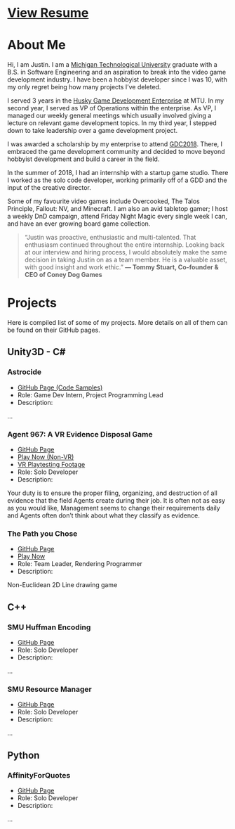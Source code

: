 # [View Resume](https://docs.google.com/document/d/1xmItxu94-5XauQrjJQpY1PTJU1NHHDiE4jw39LWodYo/edit?usp=sharing) 


# About Me

Hi, I am Justin. I am a [Michigan Technological University](https://www.mtu.edu/cs/) graduate with a B.S. in Software Engineering and an aspiration to break into the video game development industry. I have been a hobbyist developer since I was 10, with my only regret being how many projects I’ve deleted.

I served 3 years in the [Husky Game Development Enterprise](https://www.huskygames.com/) at MTU. In my second year, I served as VP of Operations within the enterprise. As VP, I managed our weekly general meetings which usually involved giving a lecture on relevant game development topics. In my third year, I stepped down to take leadership over a game development project.

I was awarded a scholarship by my enterprise to attend [GDC2018](https://www.gdconf.com/). There, I embraced the game development community and decided to move beyond hobbyist development and build a career in the field.

In the summer of 2018, I had an internship with a startup game studio. There I worked as the solo code developer, working primarily off of a GDD and the input of the creative director.

Some of my favourite video games include Overcooked, The Talos Principle, Fallout: NV, and Minecraft. I am also an avid tabletop gamer; I host a weekly DnD campaign, attend Friday Night Magic every single week I can, and have an ever growing board game collection.
> “Justin was proactive, enthusiastic and multi-talented. That enthusiasm continued throughout the entire internship. Looking back at our interview and hiring process, I would absolutely make the same decision in taking Justin on as a team member. He is  a valuable asset, with good insight and work ethic.”
   __— Tommy Stuart, Co-founder & CEO of Coney Dog Games__

# Projects

Here is compiled list of some of my projects. More details on all of them can be found on their GitHub pages.

## Unity3D - C#

### Astrocide
- [GitHub Page (Code Samples)](https://github.com/jwcain/Astrocide_CodeSamples)
- Role: Game Dev Intern, Project Programming Lead
- Description:

...

### Agent 967: A VR Evidence Disposal Game
- [GitHub Page](https://github.com/jwcain/Agent967_Project)
- [Play Now (Non-VR)](https://jwcain.github.io/Agent967/)
- [VR Playtesting Footage](https://www.youtube.com/watch?v=k6NbXZxOXsc)
- Role: Solo Developer
- Description:

Your duty is to ensure the proper filing, organizing, and destruction of all evidence that the field Agents create during their job. It is often not as easy as you would like, Management seems to change their requirements daily and Agents often don’t think about what they classify as evidence.

### The Path you Chose
- [GitHub Page](https://github.com/HuskyGameDev/2019s-team4)
- [Play Now](https://jwcain.github.io/noneuclid/)
- Role: Team Leader, Rendering Programmer
- Description:

Non-Euclidean 2D Line drawing game

## C++

### SMU Huffman Encoding
- [GitHub Page](https://github.com/jwcain/SMU_Huffman)
- Role: Solo Developer
- Description:

...

### SMU Resource Manager
- [GitHub Page](https://github.com/jwcain/SMU_ResourceManager)
- Role: Solo Developer
- Description:

...

## Python

### AffinityForQuotes
- [GitHub Page](https://github.com/jwcain/AffinityForQuotes)
- Role: Solo Developer
- Description:

...

